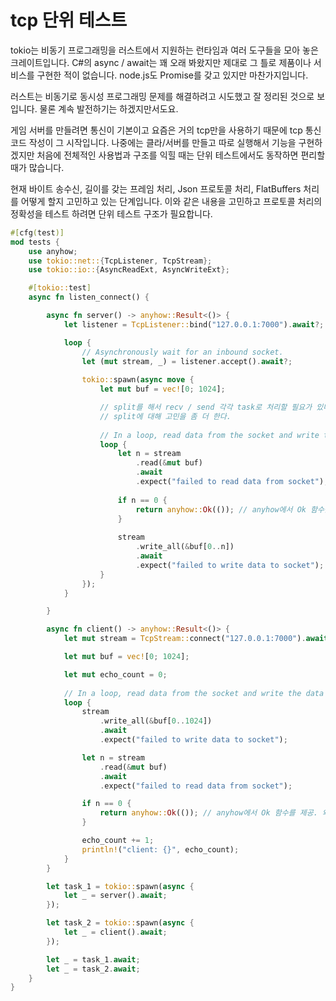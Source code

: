 # tcp 단위 테스트 

tokio는 비동기 프로그래밍을 러스트에서 지원하는 런타임과 여러 도구들을 모아 놓은 
크레이트입니다. C#의 async / await는 꽤 오래 봐왔지만 제대로 그 틀로 제품이나 서비스를 
구현한 적이 없습니다. node.js도 Promise를 갖고 있지만 마찬가지입니다. 

러스트는 비동기로 동시성 프로그래밍 문제를 해결하려고 시도했고 잘 정리된 것으로 보입니다. 
물론 계속 발전하기는 하겠지만서도요. 

게임 서버를 만들려면 통신이 기본이고 요즘은 거의 tcp만을 사용하기 때문에 tcp 통신 코드 
작성이 그 시작입니다. 나중에는 클라/서버를 만들고 따로 실행해서 기능을 구현하겠지만 처음에 
전체적인 사용법과 구조를 익힐 때는 단위 테스트에서도 동작하면 편리할 때가 많습니다. 

현재 바이트 송수신, 길이를 갖는 프레임 처리, Json 프로토콜 처리, FlatBuffers 처리를 
어떻게 할지 고민하고 있는 단계입니다. 이와 같은 내용을 고민하고 프로토콜 처리의 
정확성을 테스트 하려면 단위 테스트 구조가 필요합니다. 

```rust
#[cfg(test)]
mod tests {
    use anyhow;
    use tokio::net::{TcpListener, TcpStream};
    use tokio::io::{AsyncReadExt, AsyncWriteExt};

    #[tokio::test]
    async fn listen_connect() {

        async fn server() -> anyhow::Result<()> {
            let listener = TcpListener::bind("127.0.0.1:7000").await?;

            loop {
                // Asynchronously wait for an inbound socket.
                let (mut stream, _) = listener.accept().await?;
        
                tokio::spawn(async move {
                    let mut buf = vec![0; 1024];

                    // split를 해서 recv / send 각각 task로 처리할 필요가 있다. 
                    // split에 대해 고민을 좀 더 한다. 
        
                    // In a loop, read data from the socket and write the data back.
                    loop {
                        let n = stream 
                            .read(&mut buf)
                            .await
                            .expect("failed to read data from socket");
        
                        if n == 0 {
                            return anyhow::Ok(()); // anyhow에서 Ok 함수를 제공. 왜 필요하지?
                        }
        
                        stream 
                            .write_all(&buf[0..n])
                            .await
                            .expect("failed to write data to socket");
                    }
                });
            }

        } 

        async fn client() -> anyhow::Result<()> {
            let mut stream = TcpStream::connect("127.0.0.1:7000").await?;

            let mut buf = vec![0; 1024];

            let mut echo_count = 0;
        
            // In a loop, read data from the socket and write the data back.
            loop {
                stream 
                    .write_all(&buf[0..1024])
                    .await
                    .expect("failed to write data to socket");

                let n = stream
                    .read(&mut buf)
                    .await
                    .expect("failed to read data from socket");

                if n == 0 {
                    return anyhow::Ok(()); // anyhow에서 Ok 함수를 제공. 왜 필요하지?
                }

                echo_count += 1;
                println!("client: {}", echo_count);
            }
        }

        let task_1 = tokio::spawn(async {
            let _ = server().await;
        });

        let task_2 = tokio::spawn(async {
            let _ = client().await;
        });

        let _ = task_1.await;
        let _ = task_2.await;
    }
}
```